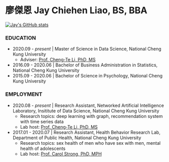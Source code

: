 # 廖傑恩 Jay Chiehen Liao, BS, BBA

[![Jay's GitHub stats](https://github-readme-stats.vercel.app/api?username=jayenliao)](https://github.com/anuraghazra/github-readme-stats)

### EDUCATION

- 2020.09 - _present_ | Master of Science in Data Science, National Cheng Kung University
    - Adviser: [Prof. Cheng-Te Li, PhD, MS](http://myweb.ncku.edu.tw/~chengte/about.html)
- 2016.09 - 2020.06 | Bachelor of Business Administration in Statistics, National Cheng Kung University
- 2015.09 - 2020.06 | Bachelor of Science in Psychology, National Cheng Kung University

### EMPLOYMENT

- 2020.08 - _present_ | Research Assistant, Networked Artificial Intelligence Laboratory, Insititute of Data Science, National Cheng Kung University
    - Research topics: deep learning with graph, recommendation system with time series data
    - Lab host: [Prof. Cheng-Te Li, PhD, MS](http://myweb.ncku.edu.tw/~chengte/about.html)
- 2017.01 - 2020.07 | Research Assistant, Health Behavior Research Lab, Department of Public Health, National Cheng Kung University
    - Research topics: sex health of men who have sex with men, mental health of adolescents
    - Lab host: [Prof. Carol Strong, PhD, MPH](https://researchoutput.ncku.edu.tw/en/persons/carol-strong)
